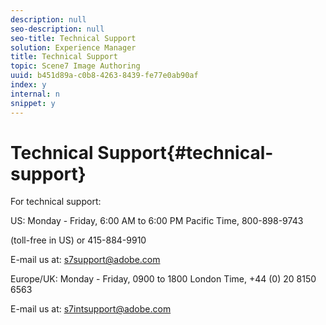 ```yaml
---
description: null
seo-description: null
seo-title: Technical Support
solution: Experience Manager
title: Technical Support
topic: Scene7 Image Authoring
uuid: b451d89a-c0b8-4263-8439-fe77e0ab90af
index: y
internal: n
snippet: y
---
```


# Technical Support{#technical-support}

For technical support:

US: Monday - Friday, 6:00 AM to 6:00 PM Pacific Time, 800-898-9743

(toll-free in US) or 415-884-9910

E-mail us at: s7support@adobe.com

Europe/UK: Monday - Friday, 0900 to 1800 London Time, +44 (0) 20 8150 6563

E-mail us at: s7intsupport@adobe.com 
